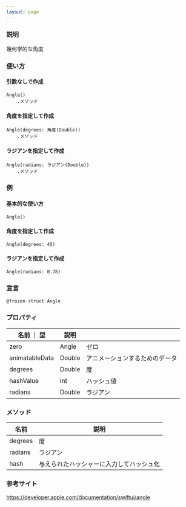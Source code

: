 ```yaml
---
layout: page
---
```


### 説明

幾何学的な角度

### 使い方

#### 引数なしで作成

    Angle()
        .メソッド

#### 角度を指定して作成

    Angle(degrees: 角度(Double))
        .メソッド

#### ラジアンを指定して作成

    Angle(radians: ラジアン(Double))
        .メソッド

### 例

#### 基本的な使い方

    Angle()

#### 角度を指定して作成

    Angle(degrees: 45)

#### ラジアンを指定して作成

    Angle(radians: 0.78)

### 宣言

    @frozen struct Angle

### プロパティ

| 名前 ｜ 型         | 説明     |                 |
| -------------- | ------ | --------------- |
| zero           | Angle  | ゼロ              |
| animatableData | Double | アニメーションするためのデータ |
| degrees        | Double | 度               |
| hashValue      | Int    | ハッシュ値           |
| radians        | Double | ラジアン            |

### メソッド

| 名前      | 説明                   |
| ------- | -------------------- |
| degrees | 度                    |
| radians | ラジアン                 |
| hash    | 与えられたハッシャーに入力してハッシュ化 |

### 参考サイト

<https://developer.apple.com/documentation/swiftui/angle>